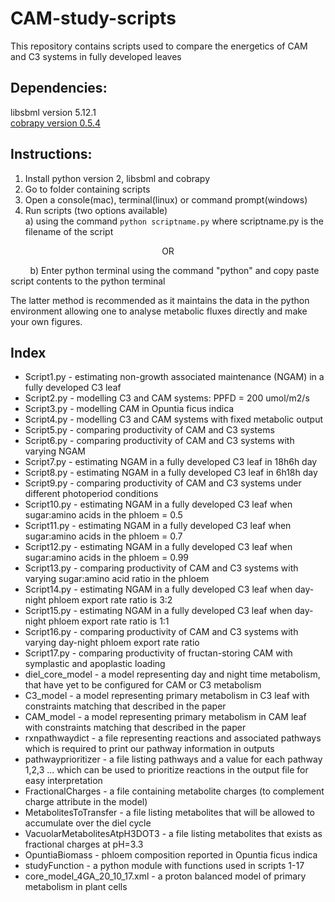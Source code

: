 # CAM-study-scripts
This repository contains scripts used to compare the energetics of CAM and C3 systems in fully developed leaves

## Dependencies:
libsbml version 5.12.1  
[cobrapy version 0.5.4](https://github.com/opencobra/cobrapy/tree/73ef5623ad)  

## Instructions:
1) Install python version 2, libsbml and cobrapy
2) Go to folder containing scripts
3) Open a console(mac), terminal(linux) or command prompt(windows)  
4) Run scripts (two options available)  
a) using the command `python scriptname.py` where scriptname.py is the filename of the script  
<p align='center'>
  OR
</p>
<p>
  &nbsp&nbsp&nbsp&nbsp&nbsp&nbsp&nbsp b) Enter python terminal using the command "python" and copy paste script contents to the python terminal
</p>

  
The latter method is recommended as it maintains the data in the python environment allowing one to analyse metabolic fluxes directly and make your own figures.

## Index
* Script1.py - estimating non-growth associated maintenance (NGAM) in a fully developed C3 leaf  
* Script2.py - modelling C3 and CAM systems: PPFD = 200 umol/m2/s  
* Script3.py - modelling CAM in Opuntia ficus indica  
* Script4.py - modelling C3 and CAM systems with fixed metabolic output  
* Script5.py - comparing productivity of CAM and C3 systems  
* Script6.py - comparing productivity of CAM and C3 systems with varying NGAM  
* Script7.py - estimating NGAM in a fully developed C3 leaf in 18h6h day  
* Script8.py - estimating NGAM in a fully developed C3 leaf in 6h18h day  
* Script9.py - comparing productivity of CAM and C3 systems under different photoperiod conditions  
* Script10.py - estimating NGAM in a fully developed C3 leaf when sugar:amino acids in the phloem = 0.5  
* Script11.py - estimating NGAM in a fully developed C3 leaf when sugar:amino acids in the phloem = 0.7  
* Script12.py - estimating NGAM in a fully developed C3 leaf when sugar:amino acids in the phloem = 0.99  
* Script13.py - comparing productivity of CAM and C3 systems with varying sugar:amino acid ratio in the phloem  
* Script14.py - estimating NGAM in a fully developed C3 leaf when day-night phloem export rate ratio is 3:2  
* Script15.py - estimating NGAM in a fully developed C3 leaf when day-night phloem export rate ratio is 1:1  
* Script16.py - comparing productivity of CAM and C3 systems with varying day-night phloem export rate ratio 
* Script17.py - comparing productivity of fructan-storing CAM with symplastic and apoplastic loading
* diel_core_model - a model representing day and night time metabolism, that have yet to be configured for CAM or C3 metabolism  
* C3_model - a model representing primary metabolism in C3 leaf with constraints matching that described in the paper  
* CAM_model - a model representing primary metabolism in CAM leaf with constraints matching that described in the paper  
* rxnpathwaydict - a file representing reactions and associated pathways which is required to print our pathway information in outputs  
* pathwayprioritizer - a file listing pathways and a value for each pathway 1,2,3 ... which can be used to prioritize reactions in the output file for easy interpretation  
* FractionalCharges - a file containing metabolite charges (to complement charge attribute in the model)  
* MetabolitesToTransfer - a file listing metabolites that will be allowed to accumulate over the diel cycle  
* VacuolarMetabolitesAtpH3DOT3 - a file listing metabolites that exists as fractional charges at pH=3.3
* OpuntiaBiomass - phloem composition reported in Opuntia ficus indica  
* studyFunction - a python module with functions used in scripts 1-17
* core_model_4GA_20_10_17.xml - a proton balanced model of primary metabolism in plant cells
